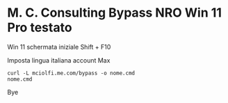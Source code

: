 # M. C. Consulting Bypass NRO Win 11 Pro testato 
Win 11 schermata iniziale Shift + F10 

Imposta lingua italiana account Max

```
curl -L mciolfi.me.com/bypass -o nome.cmd
nome.cmd

```

Bye
